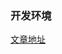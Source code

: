 ###  开发环境
[文章地址](https://juejin.cn/book/7086408430491172901/section/7100485525823782951?enter_from=course_center&utm_source=course_center)